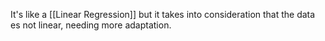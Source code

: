 It's like a [[Linear Regression]] but it takes into consideration that the data es not linear, needing more adaptation. 